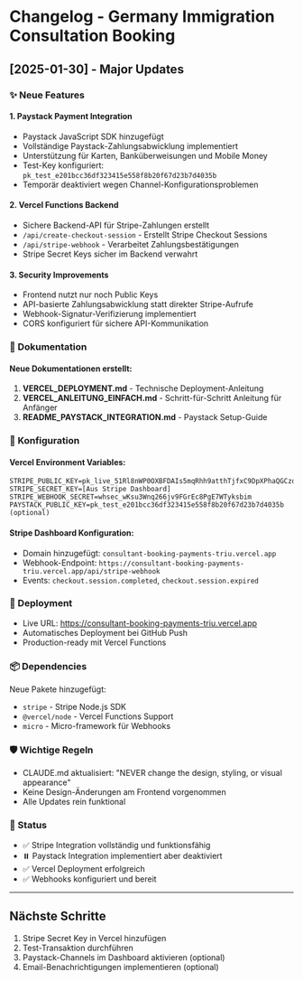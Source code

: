 # Changelog - Germany Immigration Consultation Booking

## [2025-01-30] - Major Updates

### ✨ Neue Features

#### 1. **Paystack Payment Integration**
- Paystack JavaScript SDK hinzugefügt
- Vollständige Paystack-Zahlungsabwicklung implementiert
- Unterstützung für Karten, Banküberweisungen und Mobile Money
- Test-Key konfiguriert: `pk_test_e201bcc36df323415e558f8b20f67d23b7d4035b`
- Temporär deaktiviert wegen Channel-Konfigurationsproblemen

#### 2. **Vercel Functions Backend**
- Sichere Backend-API für Stripe-Zahlungen erstellt
- `/api/create-checkout-session` - Erstellt Stripe Checkout Sessions
- `/api/stripe-webhook` - Verarbeitet Zahlungsbestätigungen
- Stripe Secret Keys sicher im Backend verwahrt

#### 3. **Security Improvements**
- Frontend nutzt nur noch Public Keys
- API-basierte Zahlungsabwicklung statt direkter Stripe-Aufrufe
- Webhook-Signatur-Verifizierung implementiert
- CORS konfiguriert für sichere API-Kommunikation

### 📝 Dokumentation

#### Neue Dokumentationen erstellt:
1. **VERCEL_DEPLOYMENT.md** - Technische Deployment-Anleitung
2. **VERCEL_ANLEITUNG_EINFACH.md** - Schritt-für-Schritt Anleitung für Anfänger
3. **README_PAYSTACK_INTEGRATION.md** - Paystack Setup-Guide

### 🔧 Konfiguration

#### Vercel Environment Variables:
```
STRIPE_PUBLIC_KEY=pk_live_51Rl8nWP0OXBFDAIs5mqRhh9atthTjfxC9DpXPhaQGCzd4LYWxBBqQrmq0kd6orkf8VuiJAzcH0CuRayqzPekdGm900pTg7NIl6
STRIPE_SECRET_KEY=[Aus Stripe Dashboard]
STRIPE_WEBHOOK_SECRET=whsec_wKsu3Wnq266jv9FGrEc8PgE7WTyksbim
PAYSTACK_PUBLIC_KEY=pk_test_e201bcc36df323415e558f8b20f67d23b7d4035b (optional)
```

#### Stripe Dashboard Konfiguration:
- Domain hinzugefügt: `consultant-booking-payments-triu.vercel.app`
- Webhook-Endpoint: `https://consultant-booking-payments-triu.vercel.app/api/stripe-webhook`
- Events: `checkout.session.completed`, `checkout.session.expired`

### 🚀 Deployment

- Live URL: https://consultant-booking-payments-triu.vercel.app
- Automatisches Deployment bei GitHub Push
- Production-ready mit Vercel Functions

### 📦 Dependencies

Neue Pakete hinzugefügt:
- `stripe` - Stripe Node.js SDK
- `@vercel/node` - Vercel Functions Support
- `micro` - Micro-framework für Webhooks

### 🛡️ Wichtige Regeln

- CLAUDE.md aktualisiert: "NEVER change the design, styling, or visual appearance"
- Keine Design-Änderungen am Frontend vorgenommen
- Alle Updates rein funktional

### 🔄 Status

- ✅ Stripe Integration vollständig und funktionsfähig
- ⏸️ Paystack Integration implementiert aber deaktiviert
- ✅ Vercel Deployment erfolgreich
- ✅ Webhooks konfiguriert und bereit

---

## Nächste Schritte

1. Stripe Secret Key in Vercel hinzufügen
2. Test-Transaktion durchführen
3. Paystack-Channels im Dashboard aktivieren (optional)
4. Email-Benachrichtigungen implementieren (optional)
